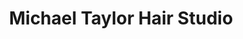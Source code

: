 ---
title: "Michael Taylor Hair Studio"
url: /freeport/michael-taylor-hair-studio/
shop: hairdresser
---